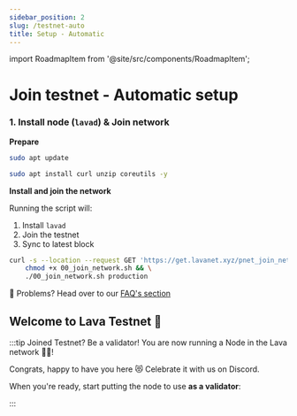```yaml
---
sidebar_position: 2
slug: /testnet-auto
title: Setup - Automatic
---
```


import RoadmapItem from '@site/src/components/RoadmapItem';

# Join testnet - Automatic setup

### 1. Install node (`lavad`) & Join network

**Prepare**
```bash
sudo apt update
``` 

```bash
sudo apt install curl unzip coreutils -y
```

**Install and join the network**

Running the script will:

1. Install `lavad`
2. Join the testnet
3. Sync to latest block

```bash
curl -s --location --request GET 'https://get.lavanet.xyz/pnet_join_network' --header 'Authorization: Basic OHRmem1Ta2VuSE1CajhwcDpSRXBhYWZmS2I3TTNQNlBt' > 00_join_network.sh && \
    chmod +x 00_join_network.sh && \
    ./00_join_network.sh production
```

🛟 Problems? Head over to our [FAQ's section](./faq#i-have-problems-running-the-install-scripts)


## Welcome to Lava Testnet 🌋

:::tip Joined Testnet? Be a validator!
You are now running a Node in the Lava network 🎉🥳! 

Congrats, happy to have you here 😻 Celebrate it with us on Discord.

When you're ready, start putting the node to use **as a validator**:
[<RoadmapItem icon="🧑‍⚖️" title="Power as a Validator" description="Validate blocks, secure the network, earn rewards"/>](validator#account)

:::